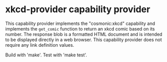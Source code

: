 # xkcd-provider capability provider

This capability provider implements the "cosmonic:xkcd" capability and implements the `get_comic` function to return an xkcd comic based on its number. The response blob is a formatted HTML document and is intended to be displayed directly in a web browser. This capability provider does not require any link definition values.

Build with 'make'. Test with 'make test'.
